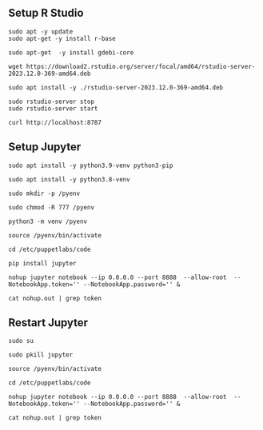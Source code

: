 ## Setup R Studio
```
sudo apt -y update
sudo apt-get -y install r-base
```

```
sudo apt-get  -y install gdebi-core
```

```
wget https://download2.rstudio.org/server/focal/amd64/rstudio-server-2023.12.0-369-amd64.deb
```

```
sudo apt install -y ./rstudio-server-2023.12.0-369-amd64.deb
```


```
sudo rstudio-server stop
sudo rstudio-server start
``````

```
curl http://localhost:8787
```

## Setup Jupyter 
```
sudo apt install -y python3.9-venv python3-pip
```

```
sudo apt install -y python3.8-venv
```

```
sudo mkdir -p /pyenv
```

```
sudo chmod -R 777 /pyenv
```

```
python3 -m venv /pyenv
```

```
source /pyenv/bin/activate
```

```
cd /etc/puppetlabs/code
```

```
pip install jupyter
```

```
nohup jupyter notebook --ip 0.0.0.0 --port 8888  --allow-root  --NotebookApp.token='' --NotebookApp.password='' &
```

```
cat nohup.out | grep token
```


## Restart Jupyter
```
sudo su
```

```
sudo pkill jupyter
```

```
source /pyenv/bin/activate
```

```
cd /etc/puppetlabs/code
```

```
nohup jupyter notebook --ip 0.0.0.0 --port 8888  --allow-root  --NotebookApp.token='' --NotebookApp.password='' &
```

```
cat nohup.out | grep token
```